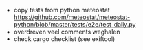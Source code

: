 * copy tests from python meteostat https://github.com/meteostat/meteostat-python/blob/master/tests/e2e/test_daily.py
* overdreven veel comments weghalen
* check cargo checklist (see exiftool)
